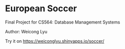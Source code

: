 # European Soccer
Final Project for CS564: Database Management Systems

Author: Weicong Lyu

Try it on https://weiconglyu.shinyapps.io/soccer/
